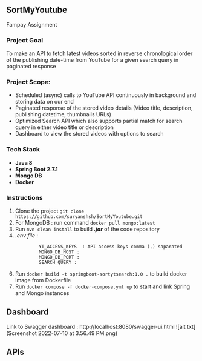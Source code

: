 ## SortMyYoutube
Fampay Assignment

### Project Goal
To make an API to fetch latest videos sorted in reverse chronological order of the publishing date-time from YouTube for a given search query in paginated response

  

### Project Scope:
- Scheduled (async) calls to YouTube API continuously in background and storing data on our end
- Paginated response of the stored video details (Video title, description, publishing datetime, thumbnails URLs)
- Optimized Search API which also supports partial match for search query in either video title or description
- Dashboard to view the stored videos with options to search

### Tech Stack
- **Java 8**
- **Spring Boot 2.7.1**
- **Mongo DB**
- **Docker**

### Instructions
1. Clone the project
`git clone https://github.com/suryanshsh/SortMyYoutube.git`
2. For MongoDB : run command
```docker pull mongo:latest```
4. Run ```mvn clean install``` to build ***.jar*** of the code repository 
5. *.env file* :

```
			YT_ACCESS_KEYS  : API access keys comma (,) saparated
			MONGO_DB_HOST : 
			MONGO_DB_PORT :
			SEARCH_QUERY :

```
6. Run `docker build -t springboot-sortytsearch:1.0 .` to build docker image from Dockerfile
7. Run  `docker compose -f docker-compose.yml up` to start and link Spring and Mongo instances


## Dashboard 
Link to Swagger dashboard : http://localhost:8080/swagger-ui.html
![alt txt](Screenshot 2022-07-10 at 3.56.49 PM.png)

## APIs
